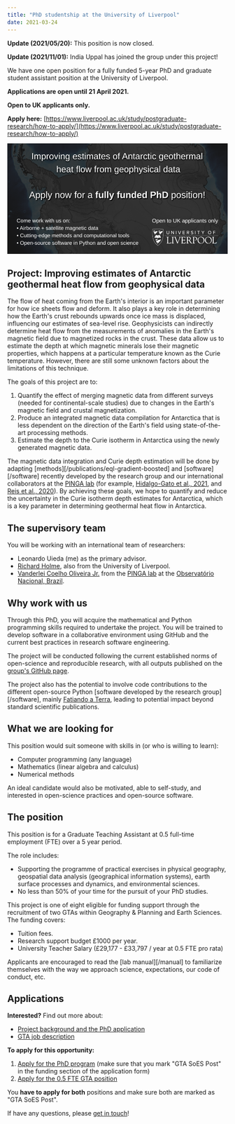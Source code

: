 ```yaml
---
title: "PhD studentship at the University of Liverpool"
date: 2021-03-24
---
```


<div class="callout">

**Update (2021/05/20):** This position is now closed.

**Update (2021/11/01):** India Uppal has joined the group under this project!

</div>

We have one open position for a fully funded 5-year PhD and graduate student
assistant position at the University of Liverpool.

**Applications are open until 21 April 2021.**

**Open to UK applicants only.**

**Apply here:** [https://www.liverpool.ac.uk/study/postgraduate-research/how-to-apply/](https://www.liverpool.ac.uk/study/postgraduate-research/how-to-apply/)

![](/images/liverpool-phd-antarctica-2021.png)

## Project: Improving estimates of Antarctic geothermal heat flow from geophysical data

The flow of heat coming from the Earth's interior is an important parameter for
how ice sheets flow and deform. It also plays a key role in determining how the
Earth's crust rebounds upwards once ice mass is displaced, influencing our
estimates of sea-level rise.
Geophysicists can indirectly determine heat flow from the measurements of
anomalies in the Earth's magnetic field due to magnetized rocks in the crust.
These data allow us to estimate the depth at which magnetic minerals lose their
magnetic properties, which happens at a particular temperature known as the
Curie temperature.
However, there are still some unknown factors about the limitations of this
technique.

The goals of this project are to:

1. Quantify the effect of merging magnetic data from different surveys (needed
   for continental-scale studies) due to changes in the Earth's magnetic field
   and crustal magnetization.
2. Produce an integrated magnetic data compilation for Antarctica that is less
   dependent on the direction of the Earth's field using state-of-the-art
   processing methods.
3. Estimate the depth to the Curie isotherm in Antarctica using the newly
   generated magnetic data.

The magnetic data integration and Curie depth estimation will be done by
adapting [methods][/publications/eql-gradient-boosted] and [software][/software]
recently developed by the research group and our international collaborators at
the [PINGA lab](https://www.pinga-lab.org) (for example,
[Hidalgo-Gato et al., 2021](https://www.pinga-lab.org/papers/mag-amp-basement2020.html),
and [Reis et al., 2020](https://www.pinga-lab.org/papers/generalized-positivity.html)).
By achieving these goals, we hope to quantify and reduce the uncertainty in the
Curie isotherm depth estimates for Antarctica, which is a key parameter in
determining geothermal heat flow in Antarctica.

## The supervisory team

You will be working with an international team of researchers:

* Leonardo Uieda (me) as the primary advisor.
* [Richard Holme](https://www.liverpool.ac.uk/environmental-sciences/staff/richard-holme/),
  also from the University of Liverpool.
* [Vanderlei Coelho Oliveira Jr.](https://www.pinga-lab.org/people/oliveira-jr.html)
  from the [PINGA lab](https://www.pinga-lab.org) at the [Observatório Nacional, Brazil](https://on.br).

## Why work with us

Through this PhD, you will acquire the mathematical and Python programming
skills required to undertake the project. You will be trained to develop
software in a collaborative environment using GitHub and the current best
practices in research software engineering.

The project will be conducted following the current established norms of
open-science and reproducible research, with all outputs published on the
[group's GitHub page](https://github.com/compgeolab).

The project also has the potential to involve code contributions to the
different open-source Python [software developed by the research
group][/software], mainly [Fatiando a Terra](https://www.fatiando.org), leading
to potential impact beyond standard scientific publications.

## What we are looking for

This position would suit someone with skills in (or who is willing to learn):

* Computer programming (any language)
* Mathematics (linear algebra and calculus)
* Numerical methods

An ideal candidate would also be motivated, able to self-study, and interested
in open-science practices and open-source software.

## The position

This position is for a Graduate Teaching Assistant at 0.5 full-time employment
(FTE) over a 5 year period.

The role includes:

* Supporting the programme of practical exercises in physical geography,
  geospatial data analysis (geographical information systems), earth surface
  processes and dynamics, and environmental sciences.
* No less than 50% of your time for the pursuit of your PhD studies.

This project is one of eight eligible for funding support through the
recruitment of two GTAs within Geography & Planning and Earth Sciences.
The funding covers:

* Tuition fees.
* Research support budget £1000 per year.
* University Teacher Salary (£29,177 - £33,797 / year at 0.5 FTE pro rata)

Applicants are encouraged to read the [lab manual][/manual] to familiarize
themselves with the way we approach science, expectations, our code of conduct,
etc.

## Applications

**Interested?** Find out more about:

* [Project background and the PhD application](https://www.liverpool.ac.uk/study/postgraduate-research/studentships/antarctic-geothermal-heat-flow/)
* [GTA job description](https://my.corehr.com/pls/ulivrecruit/erq_jobspec_version_4.display_form?p_company=1&p_internal_external=E&p_display_in_irish=N&p_process_type=&p_applicant_no=&p_form_profile_detail=&p_display_apply_ind=Y&p_refresh_search=Y&p_recruitment_id=026106)

**To apply for this opportunity:**

1. [Apply for the PhD program](https://www.liverpool.ac.uk/study/postgraduate-research/how-to-apply/)
   (make sure that you mark "GTA SoES Post" in the funding section of the application form)
2. [Apply for the 0.5 FTE GTA position](https://my.corehr.com/pls/ulivrecruit/erq_jobspec_version_4.display_form?p_company=1&p_internal_external=E&p_display_in_irish=N&p_process_type=&p_applicant_no=&p_form_profile_detail=&p_display_apply_ind=Y&p_refresh_search=Y&p_recruitment_id=026106)

You **have to apply for both** positions and make sure both are marked as "GTA
SoES Post".

If have any questions, please [get in touch](/contact)!
